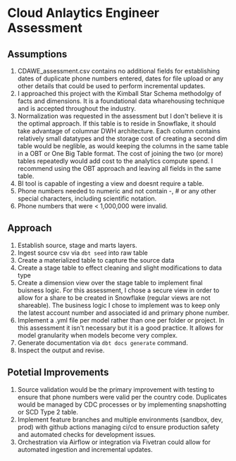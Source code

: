 # Cloud Anlaytics Engineer Assessment

## Assumptions

1. CDAWE_assessment.csv contains no additional fields for establishing dates of duplicate phone numbers entered, dates for file upload or any other details that could be used to perform incremental updates.
2. I approached this project with the Kimball Star Schema methodolgy of facts and dimensions.  It is a foundational data wharehousing technique and is accepted throughout the industry.
3. Normalization was requested in the assessment but I don't believe it is the optimal approach.  If this table is to reside in Snowflake, it should take advantage of columnar DWH architecture.  Each column contains relatively small datatypes and the storage cost of creating a second dim table would be neglible, as would keeping the columns in the same table in a OBT or One Big Table format.  The cost of joining the two (or more) tables repeatedly would add cost to the analytics compute spend.  I recommend using the OBT approach and leaving all fields in the same table.
4. BI tool is capable of ingesting a view and doesnt require a table.
5. Phone numbers needed to numeric and not contain -, # or any other special characters, including scientific notation.
6. Phone numbers that were < 1,000,000 were invalid.

## Approach

1. Establish source, stage and marts layers. 
2. Ingest source csv via `dbt seed` into raw table
3. Create a materialized table to capture the source data
4. Create a stage table to effect cleaning and slight modifications to data type
5. Create a dimension view over the stage table to implement final buisness logic.  For this assessment, I chose a secure view in order to allow for a share to be created in Snowflake (regular views are not shareable).  The business logic I chose to implement was to keep only the latest account number and associated id and primary phone number.
6. Implement a .yml file per model rather than one per folder or project.  In this assessment it isn't necessary but it is a good practice.  It allows for model granularity when models become very complex.
7. Generate documentation via `dbt docs generate` command.
8. Inspect the output and revise.

## Potetial Improvements
1. Source validation would be the primary improvement with testing to ensure that phone numbers were valid per the country code. Duplicates would be managed by CDC processes or by implementing snapshotting or SCD Type 2 table.
2. Implement feature branches and multiple environments (sandbox, dev, prod) with github actions managing ci/cd to ensure production safety and automated checks for development issues.
3. Orchestration via Airflow or integration via Fivetran could allow for automated ingestion and incremental updates.  

